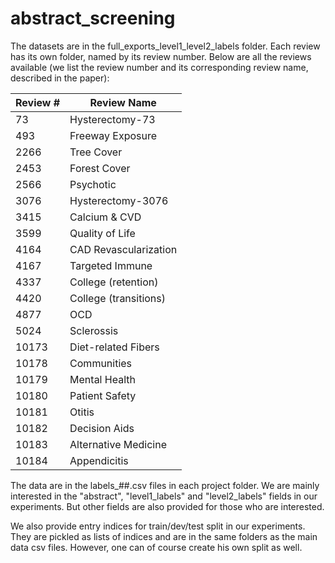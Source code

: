 # abstract_screening

The datasets are in the full_exports_level1_level2_labels folder. Each review has its own folder, named by its review number. Below are all the reviews available (we list the review number and its corresponding review name, described in the paper):

Review # | Review Name
-------- | -----------
73       | Hysterectomy-73
493      | Freeway Exposure
2266     | Tree Cover
2453     | Forest Cover
2566     | Psychotic
3076     | Hysterectomy-3076
3415     | Calcium & CVD
3599     | Quality of Life
4164     | CAD Revascularization
4167     | Targeted Immune
4337     | College (retention)
4420     | College (transitions)
4877     | OCD
5024     | Sclerossis
10173    | Diet-related Fibers
10178    | Communities
10179    | Mental Health
10180    | Patient Safety
10181    | Otitis
10182    | Decision Aids
10183    | Alternative Medicine
10184    | Appendicitis

The data are in the labels_##.csv files in each project folder. We are mainly interested in the "abstract", "level1_labels" and "level2_labels" fields in our experiments. But other fields are also provided for those who are interested.

We also provide entry indices for train/dev/test split in our experiments. They are pickled as lists of indices and are in the same folders as the main data csv files. However, one can of course create his own split as well.
